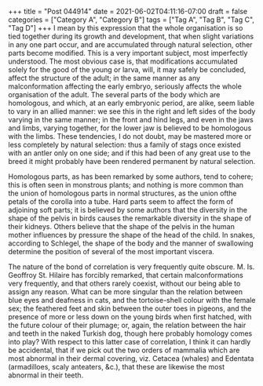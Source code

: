 +++
title = "Post 044914"
date = 2021-06-02T04:11:16-07:00
draft = false
categories = ["Category A", "Category B"]
tags = ["Tag A", "Tag B", "Tag C", "Tag D"]
+++
I mean by this expression that the whole organisation is so tied together during its growth and development, that when slight variations in any one part occur, and are accumulated through natural selection, other parts become modified. This is a very important subject, most imperfectly understood. The most obvious case is, that modifications accumulated solely for the good of the young or larva, will, it may safely be concluded, affect the structure of the adult; in the same manner as any malconformation affecting the early embryo, seriously affects the whole organisation of the adult. The several parts of the body which are homologous, and which, at an early embryonic period, are alike, seem liable to vary in an allied manner: we see this in the right and left sides of the body varying in the same manner; in the front and hind legs, and even in the jaws and limbs, varying together, for the lower jaw is believed to be homologous with the limbs. These tendencies, I do not doubt, may be mastered more or less completely by natural selection: thus a family of stags once existed with an antler only on one side; and if this had been of any great use to the breed it might probably have been rendered permanent by natural selection.

Homologous parts, as has been remarked by some authors, tend to cohere; this is often seen in monstrous plants; and nothing is more common than the union of homologous parts in normal structures, as the union ofthe petals of the corolla into a tube. Hard parts seem to affect the form of adjoining soft parts; it is believed by some authors that the diversity in the shape of the pelvis in birds causes the remarkable diversity in the shape of their kidneys. Others believe that the shape of the pelvis in the human mother influences by pressure the shape of the head of the child. In snakes, according to Schlegel, the shape of the body and the manner of swallowing determine the position of several of the most important viscera.

The nature of the bond of correlation is very frequently quite obscure. M. Is. Geoffroy St. Hilaire has forcibly remarked, that certain malconformations very frequently, and that others rarely coexist, without our being able to assign any reason. What can be more singular than the relation between blue eyes and deafness in cats, and the tortoise-shell colour with the female sex; the feathered feet and skin between the outer toes in pigeons, and the presence of more or less down on the young birds when first hatched, with the future colour of their plumage; or, again, the relation between the hair and teeth in the naked Turkish dog, though here probably homology comes into play? With respect to this latter case of correlation, I think it can hardly be accidental, that if we pick out the two orders of mammalia which are most abnormal in their dermal covering, viz. Cetacea (whales) and Edentata (armadilloes, scaly anteaters, &c.), that these are likewise the most abnormal in their teeth.
